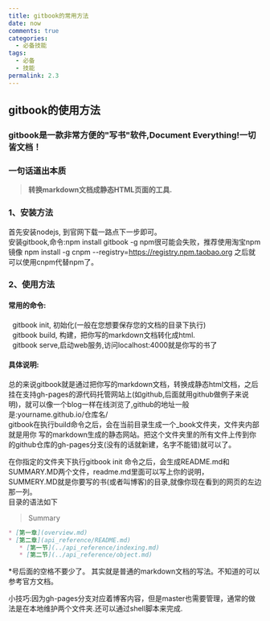 ```yaml
---
title: gitbook的常用方法
date: now
comments: true
categories:
  - 必备技能
tags:
  - 必备
  - 技能
permalink: 2.3
---
```


## gitbook的使用方法

### gitbook是一款非常方便的"写书"软件,Document Everything!一切皆文档！  

### 一句话道出本质

>**转换markdown文档成静态HTML页面的工具.**

### 1、安装方法

   首先安装nodejs, 到官网下载一路点下一步即可。  
   安装gitbook,命令:npm install gitbook -g
   npm很可能会失败，推荐使用淘宝npm镜像
   npm install -g cnpm --registry=https://registry.npm.taobao.org
   之后就可以使用cnpm代替npm了。

### 2、使用方法

#### 常用的命令:  

 &nbsp;&nbsp;gitbook init, 初始化(一般在您想要保存您的文档的目录下执行)  
 &nbsp;&nbsp;gitbook build, 构建，把你写的markdown文档转化成html.  
 &nbsp;&nbsp;gitbook serve,启动web服务,访问localhost:4000就是你写的书了  

#### 具体说明:

总的来说gitbook就是通过把你写的markdown文档，转换成静态html文档，之后挂在支持gh-pages的源代码托管网站上(如github,后面就用github做例子来说明)，就可以像一个blog一样在线浏览了,github的地址一般是:yourname.github.io/仓库名/  
gitbook在执行build命令之后，会在当前目录生成一个_book文件夹，文件夹内部就是用你     写的markdown生成的静态网站。把这个文件夹里的所有文件上传到你的github仓库的gh-pages分支(没有的话就新建，名字不能错)就可以了。  

在你指定的文件夹下执行gitbook init 命令之后，会生成README.md和SUMMARY.MD两个文件，readme.md里面可以写上你的说明，  
SUMMERY.MD就是你要写的书(或者叫博客)的目录,就像你现在看到的网页的左边那一列。  
目录的语法如下

> Summary

```md
* [第一章](overview.md)
* [第二章](api_reference/README.md)
   * [第一节](../api_reference/indexing.md)
   * [第二节](../api_reference/object.md)
```

*号后面的空格不要少了。
其实就是普通的markdown文档的写法。不知道的可以参考官方文档。

小技巧:因为gh-pages分支对应着博客内容，但是master也需要管理，通常的做法是在本地维护两个文件夹.还可以通过shell脚本来完成.
